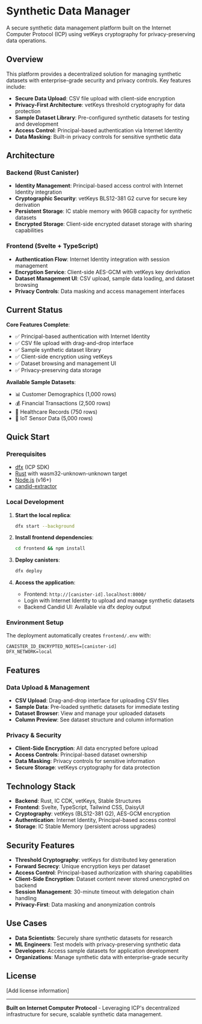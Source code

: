 # Synthetic Data Manager

A secure synthetic data management platform built on the Internet Computer Protocol (ICP) using vetKeys cryptography for privacy-preserving data operations.

## Overview

This platform provides a decentralized solution for managing synthetic datasets with enterprise-grade security and privacy controls. Key features include:

- **Secure Data Upload**: CSV file upload with client-side encryption
- **Privacy-First Architecture**: vetKeys threshold cryptography for data protection
- **Sample Dataset Library**: Pre-configured synthetic datasets for testing and development
- **Access Control**: Principal-based authentication via Internet Identity
- **Data Masking**: Built-in privacy controls for sensitive synthetic data

## Architecture

### Backend (Rust Canister)
- **Identity Management**: Principal-based access control with Internet Identity integration
- **Cryptographic Security**: vetKeys BLS12-381 G2 curve for secure key derivation
- **Persistent Storage**: IC stable memory with 96GB capacity for synthetic datasets
- **Encrypted Storage**: Client-side encrypted dataset storage with sharing capabilities

### Frontend (Svelte + TypeScript)
- **Authentication Flow**: Internet Identity integration with session management
- **Encryption Service**: Client-side AES-GCM with vetKeys key derivation
- **Dataset Management UI**: CSV upload, sample data loading, and dataset browsing
- **Privacy Controls**: Data masking and access management interfaces

## Current Status

**Core Features Complete**:
- ✅ Principal-based authentication with Internet Identity
- ✅ CSV file upload with drag-and-drop interface
- ✅ Sample synthetic dataset library
- ✅ Client-side encryption using vetKeys
- ✅ Dataset browsing and management UI
- ✅ Privacy-preserving data storage

**Available Sample Datasets**:
- 📊 Customer Demographics (1,000 rows)
- 💰 Financial Transactions (2,500 rows)
- 🏥 Healthcare Records (750 rows)
- 🔧 IoT Sensor Data (5,000 rows)

## Quick Start

### Prerequisites
- [dfx](https://internetcomputer.org/docs/current/developer-docs/setup/install/) (ICP SDK)
- [Rust](https://rustup.rs/) with wasm32-unknown-unknown target
- [Node.js](https://nodejs.org/) (v16+)
- [candid-extractor](https://crates.io/crates/candid-extractor)

### Local Development

1. **Start the local replica**:
   ```bash
   dfx start --background
   ```

2. **Install frontend dependencies**:
   ```bash
   cd frontend && npm install
   ```

3. **Deploy canisters**:
   ```bash
   dfx deploy
   ```

4. **Access the application**:
   - Frontend: `http://[canister-id].localhost:8000/`
   - Login with Internet Identity to upload and manage synthetic datasets
   - Backend Candid UI: Available via dfx deploy output

### Environment Setup

The deployment automatically creates `frontend/.env` with:
```
CANISTER_ID_ENCRYPTED_NOTES=[canister-id]
DFX_NETWORK=local
```

## Features

### Data Upload & Management
- **CSV Upload**: Drag-and-drop interface for uploading CSV files
- **Sample Data**: Pre-loaded synthetic datasets for immediate testing
- **Dataset Browser**: View and manage your uploaded datasets
- **Column Preview**: See dataset structure and column information

### Privacy & Security
- **Client-Side Encryption**: All data encrypted before upload
- **Access Controls**: Principal-based dataset ownership
- **Data Masking**: Privacy controls for sensitive information
- **Secure Storage**: vetKeys cryptography for data protection

## Technology Stack

- **Backend**: Rust, IC CDK, vetKeys, Stable Structures
- **Frontend**: Svelte, TypeScript, Tailwind CSS, DaisyUI
- **Cryptography**: vetKeys (BLS12-381 G2), AES-GCM encryption
- **Authentication**: Internet Identity, Principal-based access control
- **Storage**: IC Stable Memory (persistent across upgrades)

## Security Features

- **Threshold Cryptography**: vetKeys for distributed key generation
- **Forward Secrecy**: Unique encryption keys per dataset
- **Access Control**: Principal-based authorization with sharing capabilities
- **Client-Side Encryption**: Dataset content never stored unencrypted on backend
- **Session Management**: 30-minute timeout with delegation chain handling
- **Privacy-First**: Data masking and anonymization controls

## Use Cases

- **Data Scientists**: Securely share synthetic datasets for research
- **ML Engineers**: Test models with privacy-preserving synthetic data
- **Developers**: Access sample datasets for application development
- **Organizations**: Manage synthetic data with enterprise-grade security

## License

[Add license information]

---

**Built on Internet Computer Protocol** - Leveraging ICP's decentralized infrastructure for secure, scalable synthetic data management.

